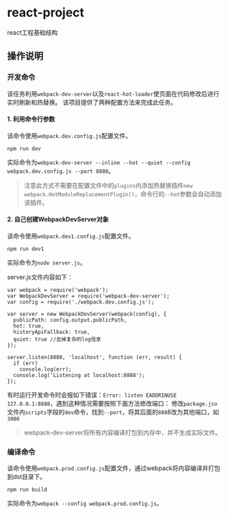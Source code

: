 # react-project
react工程基础结构

## 操作说明

### 开发命令
该任务利用`webpack-dev-server`以及`react-hot-loader`使页面在代码修改后进行实时刷新和热替换。
该项目提供了两种配置方法来完成此任务。

#### 1. 利用命令行参数
该命令使用`webpack.dev.config.js`配置文件。

```
npm run dev
```

实际命令为`webpack-dev-server --inline --hot --quiet --config webpack.dev.config.js --port 8888`。

>注意此方式不需要在配置文件中的`plugins`内添加热替换插件`new webpack.HotModuleReplacementPlugin()`，命令行的`--hot`参数会自动添加该插件。

#### 2. 自己创建WebpackDevServer对象
该命令使用`webpack.dev1.config.js`配置文件。

```
npm run dev1
```

实际命令为`node server.js`。

server.js文件内容如下：
```
var webpack = require('webpack');
var WebpackDevServer = require('webpack-dev-server');
var config = require('./webpack.dev.config.js');

var server = new WebpackDevServer(webpack(config), {
  publicPath: config.output.publicPath,
  hot: true,
  historyApiFallback: true,
  quiet: true //去掉复杂的log信息
});

server.listen(8888, 'localhost', function (err, result) {
  if (err) 
    console.log(err);
  console.log('Listening at localhost:8888');
});
```

有时运行开发命令时会报如下错误：`Error: listen EADDRINUSE 127.0.0.1:8888`，遇到这种情况需要按照下面方法修改端口：
    修改`package.jso`文件内`scripts`字段的`dev`命令，找到`--port`，将其后面的`888`8改为其他端口，如`3000`


>webpack-dev-server将所有内容编译打包到内存中，并不生成实际文件。

### 编译命令
该命令使用`webpack.prod.config.js`配置文件，通过webpack将内容编译并打包到dst目录下。

```
npm run build
```

实际命令为`webpack --config webpack.prod.config.js`。

